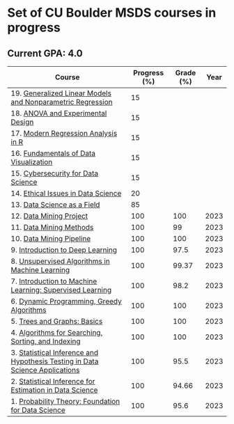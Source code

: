 # Set of CU Boulder MSDS courses in progress

## Current GPA: 4.0

| Course | Progress (%) | Grade (%) | Year |
| --- | --- | --- | --- |
| 19. [Generalized Linear Models and Nonparametric Regression](https://www.coursera.org/learn/generalized-linear-models-and-nonparametric-regression?specialization=statistical-modeling-for-data-science-applications) | 15 |  |  |
| 18. [ANOVA and Experimental Design](https://www.coursera.org/learn/anova-and-experimental-design?specialization=statistical-modeling-for-data-science-applications) | 15 |  |  |
| 17. [Modern Regression Analysis in R](https://www.coursera.org/learn/modern-regression-analysis-in-r?specialization=statistical-modeling-for-data-science-applications) | 15 |  |  |
| 16. [Fundamentals of Data Visualization](https://www.coursera.org/learn/fundamentals-of-data-visualization?specialization=vital-skills-for-data-science) | 15 |  |  |
| 15. [Cybersecurity for Data Science](https://www.coursera.org/learn/cybersecurity-for-data-science?specialization=vital-skills-for-data-science) | 15 |  |  |
| 14. [Ethical Issues in Data Science](https://www.coursera.org/learn/ethical-issues-data-science?specialization=vital-skills-for-data-science) | 20 |  |  |
| 13. [Data Science as a Field](https://www.coursera.org/learn/data-science-as-a-field?specialization=vital-skills-for-data-science) | 85 |  |  |
| 12. [Data Mining Project](https://www.coursera.org/learn/data-mining-theory-practice-project?specialization=data-mining-foundations-practice) | 100 | 100 | 2023 |
| 11. [Data Mining Methods](https://www.coursera.org/learn/data-mining-methods?specialization=data-mining-foundations-practice) | 100 | 99 | 2023 |
| 10. [Data Mining Pipeline](https://www.coursera.org/learn/data-mining-pipeline?specialization=data-mining-foundations-practice) | 100 | 100 | 2023 |
| 9. [Introduction to Deep Learning](https://www.coursera.org/learn/introduction-to-deep-learning-boulder?specialization=machine-learnin-theory-and-hands-on-practice-with-pythong-cu) | 100 | 97.5 | 2023 |
| 8. [Unsupervised Algorithms in Machine Learning](https://www.coursera.org/learn/unsupervised-algorithms-in-machine-learning?specialization=machine-learnin-theory-and-hands-on-practice-with-pythong-cu) | 100 | 99.37 | 2023 |
| 7. [Introduction to Machine Learning: Supervised Learning](https://www.coursera.org/learn/introduction-to-machine-learning-supervised-learning) | 100 | 98.2 | 2023 |
| 6. [Dynamic Programming, Greedy Algorithms](https://www.coursera.org/learn/dynamic-programming-greedy-algorithms?specialization=boulder-data-structures-algorithms) | 100 | 100 | 2023 |
| 5. [Trees and Graphs: Basics](https://www.coursera.org/learn/trees-graphs-basics?specialization=boulder-data-structures-algorithms) | 100 | 100 | 2023 |
| 4. [Algorithms for Searching, Sorting, and Indexing](https://www.coursera.org/learn/algorithms-searching-sorting-indexing?specialization=boulder-data-structures-algorithms) | 100 | 100 | 2023 |
| 3. [Statistical Inference and Hypothesis Testing in Data Science Applications](https://www.coursera.org/learn/statistical-inference-and-hypothesis-testing-in-data-science-applications?specialization=statistical-inference-for-data-science-applications) | 100 | 95.5 | 2023 |
| 2. [Statistical Inference for Estimation in Data Science](https://www.coursera.org/learn/statistical-inference-for-estimation-in-data-science?specialization=statistical-inference-for-data-science-applications) | 100 | 94.66 | 2023 |
| 1. [Probability Theory: Foundation for Data Science](https://www.coursera.org/learn/probability-theory-foundation-for-data-science#modules) | 100 | 95.6 | 2023 |
